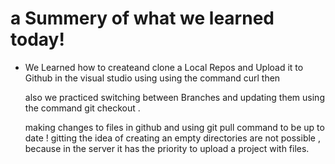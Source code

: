 ﻿# a Summery of what we learned today!

 - We Learned how to createand clone a Local Repos and Upload it to Github in the
   visual studio using  using the command curl <url> then 
   
   also we practiced switching between Branches and updating them using
   the command git checkout <branch name> .
   
   making changes to files in github and using  git pull command to be
   up to date !  gitting the idea of creating an empty  directories are
   not possible , because in the server it has the priority to upload a project with files.
   

